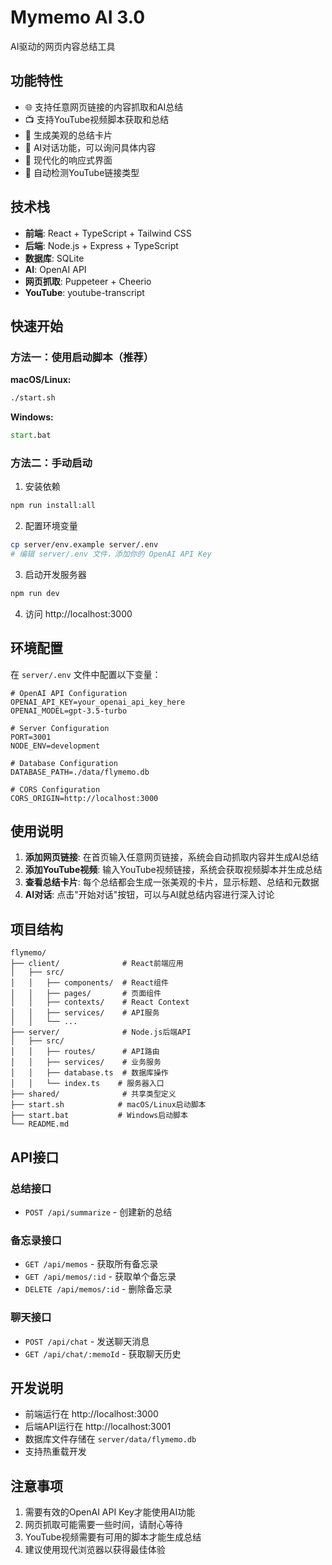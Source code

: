# Mymemo AI 3.0

AI驱动的网页内容总结工具

## 功能特性

- 🌐 支持任意网页链接的内容抓取和AI总结
- 📺 支持YouTube视频脚本获取和总结
- 🎴 生成美观的总结卡片
- 💬 AI对话功能，可以询问具体内容
- 📱 现代化的响应式界面
- 🔄 自动检测YouTube链接类型

## 技术栈

- **前端**: React + TypeScript + Tailwind CSS
- **后端**: Node.js + Express + TypeScript
- **数据库**: SQLite
- **AI**: OpenAI API
- **网页抓取**: Puppeteer + Cheerio
- **YouTube**: youtube-transcript

## 快速开始

### 方法一：使用启动脚本（推荐）

**macOS/Linux:**
```bash
./start.sh
```

**Windows:**
```cmd
start.bat
```

### 方法二：手动启动

1. 安装依赖
```bash
npm run install:all
```

2. 配置环境变量
```bash
cp server/env.example server/.env
# 编辑 server/.env 文件，添加你的 OpenAI API Key
```

3. 启动开发服务器
```bash
npm run dev
```

4. 访问 http://localhost:3000

## 环境配置

在 `server/.env` 文件中配置以下变量：

```env
# OpenAI API Configuration
OPENAI_API_KEY=your_openai_api_key_here
OPENAI_MODEL=gpt-3.5-turbo

# Server Configuration
PORT=3001
NODE_ENV=development

# Database Configuration
DATABASE_PATH=./data/flymemo.db

# CORS Configuration
CORS_ORIGIN=http://localhost:3000
```

## 使用说明

1. **添加网页链接**: 在首页输入任意网页链接，系统会自动抓取内容并生成AI总结
2. **添加YouTube视频**: 输入YouTube视频链接，系统会获取视频脚本并生成总结
3. **查看总结卡片**: 每个总结都会生成一张美观的卡片，显示标题、总结和元数据
4. **AI对话**: 点击"开始对话"按钮，可以与AI就总结内容进行深入讨论

## 项目结构

```
flymemo/
├── client/              # React前端应用
│   ├── src/
│   │   ├── components/  # React组件
│   │   ├── pages/       # 页面组件
│   │   ├── contexts/    # React Context
│   │   ├── services/    # API服务
│   │   └── ...
├── server/              # Node.js后端API
│   ├── src/
│   │   ├── routes/      # API路由
│   │   ├── services/    # 业务服务
│   │   ├── database.ts  # 数据库操作
│   │   └── index.ts    # 服务器入口
├── shared/              # 共享类型定义
├── start.sh            # macOS/Linux启动脚本
├── start.bat           # Windows启动脚本
└── README.md
```

## API接口

### 总结接口
- `POST /api/summarize` - 创建新的总结

### 备忘录接口
- `GET /api/memos` - 获取所有备忘录
- `GET /api/memos/:id` - 获取单个备忘录
- `DELETE /api/memos/:id` - 删除备忘录

### 聊天接口
- `POST /api/chat` - 发送聊天消息
- `GET /api/chat/:memoId` - 获取聊天历史

## 开发说明

- 前端运行在 http://localhost:3000
- 后端API运行在 http://localhost:3001
- 数据库文件存储在 `server/data/flymemo.db`
- 支持热重载开发

## 注意事项

1. 需要有效的OpenAI API Key才能使用AI功能
2. 网页抓取可能需要一些时间，请耐心等待
3. YouTube视频需要有可用的脚本才能生成总结
4. 建议使用现代浏览器以获得最佳体验
